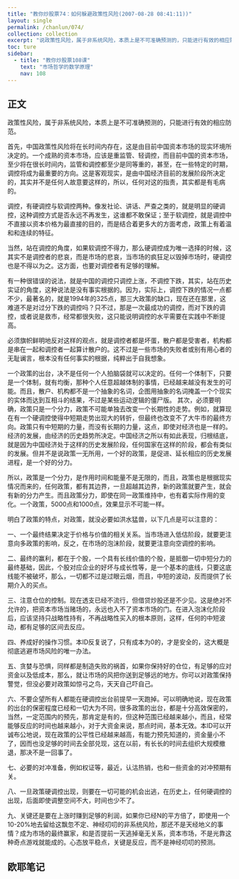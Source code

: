 ```yaml
---
title: "教你炒股票74：如何躲避政策性风险(2007-08-28 08:41:11))"
layout: single
permalink: /chanlun/074/
collection: collection
excerpt: "说政策性风险，属于非系统风险，本质上是不可准确预测的，只能进行有效的相应防范。"
toc: ture
sidebar:
  - title: "教你炒股票108课"
    text: "市场哲学的数学原理"
    nav: 108
---
```

## 正文

政策性风险，属于非系统风险，本质上是不可准确预测的，只能进行有效的相应防范。

首先，中国政策性风险将在长时间内存在，这是由目前中国资本市场的现实环境所决定的。一个成熟的资本市场，应该是重监管、轻调控，而目前中国的资本市场，至少将在很长时间内，监管和调控都至少是同等重的，甚至，在一些特定的时期，调控将成为最重要的方向。这是客观现实，是由中国经济目前的发展阶段所决定的，其实并不是任何人故意要这样的，所以，任何对这的指责，其实都是有毛病的。

调控，有硬调控与软调控两种。像发社论、讲话、严查之类的，就是明显的硬调控，这种调控方式是否永远不再发生，这谁都不敢保证；至于软调控，就是调控中不直接以资本价格为最直接的目的，而是结合着更多大的方面考虑，政策上有着温和和连续的特征。

当然，站在调控的角度，如果软调控不得力，那么硬调控成为唯一选择的时候，这其实不是调控者的悲哀，而是市场的悲哀，当市场的疯狂足以毁掉市场时，硬调控也是不得以为之。这方面，也要对调控者有足够的理解。

有一种很错误的说法，就是中国的调控只调控上涨，不调控下跌，其实，站在历史实证的角度，这种说法是没有事实根据的。因为，实际上，调控下跌的情况一点都不少，最著名的，就是1994年的325点，那三大政策的缺口，现在还在那里，这难道不是对过分下跌的调控吗？只不过，那是一次最成功的调控，而对下跌的调控，或者说是救市，经常都很失败，这只能说明调控的水平需要在实践中不断提高。

必须旗帜鲜明地反对这样的观点，就是调控者都是坏蛋，散户都是受害者，机构都是串在一起和调控者一起算计散户的。这不过是一些市场的失败者或别有用心者的无耻谰言，根本没有任何事实的根据，纯粹出于自我想象。

一个政策的出台，决不是任何一个人拍脑袋就可以决定的。任何一个体制下，只要是一个体制，就有均衡，那种个人任意超越体制的事情，已经越来越没有发生的可能。而且，散户、机构都不是一个抽象的名词，企图用抽象的名词掩盖一个个现实的实体而达到互相斗的结果，不过是某些运动逻辑的僵尸版。
其次，必须要明确，政策只是一个分力，政策不可能单独去改变一个长期性的走势。例如，就算现在有一个硬调控使得中短期走势出现大的转折，但最终也改变不了大牛市的最终方向。政策只有中短期的力量，而没有长期的力量，这点，即使对经济也是一样的。经济的发展，由经济的历史趋势所决定。中国经济之所以有如此表现，归根结底，就是因为中国经济处于这样的历史发展阶段，任何国家在这样的阶段，都会有类似的发展。但并不是说政策一无所用，一个好的政策，是促进、延长相应的历史发展进程，是一个好的分力。

所以，政策是一个分力，是作用时间和能量不是无限的，而且，政策也是根据现实情况而来的，任何政策，都有其边界，一旦超越其边界，新的政策就要产生，就会有新的分力产生。而且政策分力，即使在同一政策维持中，也有着实际作用的变化。一个政策，5000点和1000点，效果显示不可能一样。

明白了政策的特点，对政策，就没必要如洪水猛兽，以下几点是可以注意的：

一、一个最终结果决定于价格与价值的相关关系。当市场进入低估阶段，就要更注意向多政策的影响，反之，在市场的泡沫阶段，就要更注意向空调控的影响。

二、最终的赢利，都在于个股，一个具有长线价值的个股，是抵御一切中短分力的最终基础，因此，个股对应企业的好坏与成长性等，是一个基本的底线，只要这底线能不被破坏，那么，一切都不过是过眼云烟，而且，中短的波动，反而提供了长期介入的买点。

三、注意仓位的控制。现在透支已经不流行，但借贷炒股还是不少见。这是绝对不允许的，把资本市场当赌场的，永远也入不了资本市场的门。在进入泡沫化阶段后，应该坚持只战略性持有，不再战略性买入的根本原则，这样，任何的中短波动，都有足够的区间去反应。

四、养成好的操作习惯。本ID反复说了，只有成本为0的，才是安全的，这大概是彻底逃避市场风险的唯一办法。

五、贪婪与恐惧，同样都是制造失败的祸首，如果你保持好的仓位，有足够的应对资金以及低成本，那么，就让市场的风把你送到足够远的地方。你可以对政策保持警觉，但没必要对政策如惊弓之鸟，天天自己吓自己。

六、不要企望所有人都能在硬调控出台前提早一天跑掉。可以明确地说，现在政策的出台的保密程度已经和一切大为不同，很多政策的出台，都是十分高效保密的，当然，一定范围内的预先，那肯定是有的，但这种范围已经越来越小，而且，经常能够反应的时间也越来越小，对于大资金来说，那点时间，基本无效。本ID可以开诚布公地说，现在政策的公平性已经越来越高，有能力预先知道的，资金量小不了，因而也没足够的时间去全部兑现，这在以前，有长长的时间去组织大规模撤退，那决不是一回事了。

七、必要的对冲准备，例如权证等，最近，认沽热销，也和一些资金的对冲预期有关。

八、一旦政策硬调控出现，则要在一切可能的机会出逃，在历史上，任何硬调控的出现，后面即使调整空间不大，时间也少不了。

九、关键还是要在上涨时赚到足够的利润，如果你已经N的平方倍了，即使用一个10-20%地去留给这飘忽不定、神经叨叨的非系统风险，那还不是天经地义的事情？成为市场的最终赢家，和是否提前一天逃掉毫无关系，资本市场，不是光靠这种奇点游戏就能成的。心态放平稳点，关键是反应，而不是神经叨叨的预测。

## 欧耶笔记